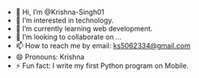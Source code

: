 - 👋 Hi, I’m @Krishna-Singh01
- 👀 I’m interested in technology.
- 🌱 I’m currently learning web development.
- 💞️ I’m looking to collaborate on ...
- 📫 How to reach me by email: ks5062334@gmail.com
- 😄 Pronouns: Krishna
- ⚡ Fun fact: I write my first Python program on Mobile.

<!---
Krishna-Singh01/Krishna-Singh01 is a ✨ special ✨ repository because its `README.md` (this file) appears on your GitHub profile.
You can click the Preview link to take a look at your changes.
--->
